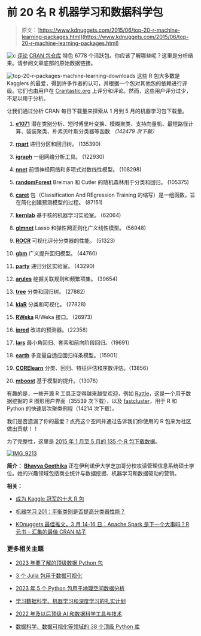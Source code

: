 # 前 20 名 R 机器学习和数据科学包

> 原文：[https://www.kdnuggets.com/2015/06/top-20-r-machine-learning-packages.html](https://www.kdnuggets.com/2015/06/top-20-r-machine-learning-packages.html)

![c](../Images/3d9c022da2d331bb56691a9617b91b90.png) [评论](#comments) [CRAN 包仓库](http://cran.r-project.org/web/packages/) 特色 6778 个活跃包。你应该了解哪些呢？这里是分析结果。请参阅文章底部的原始数据链接。

![top-20-r-packages-machine-learning-downloads](../Images/4367e16b17436b886dfc4b4ab160935f.png) 这些 R 包大多数是 Kagglers 的最爱，得到许多作者的认可，并根据一个包对其他包的依赖进行评级。它们也由用户在 [Crantastic.org](http://crantastic.org/) 上评分和评论。然而，这些用户评分过少，不足以用于分析。

让我们通过分析 CRAN 每日下载量来探索从 1 月到 5 月的机器学习包下载量。

1.  **[e1071](http://cran.r-project.org/web/packages/e1071/)** 潜在类别分析、短时傅里叶变换、模糊聚类、支持向量机、最短路径计算、袋装聚类、朴素贝叶斯分类器等函数 *（142479 次下载）*

1.  **[rpart](http://cran.r-project.org/web/packages/rpart/)** 递归分区和回归树。 (135390)

1.  **[igraph](http://cran.r-project.org/web/packages/igraph/)** 一组网络分析工具。 (122930)

1.  **[nnet](http://cran.r-project.org/web/packages/nnet/)** 前馈神经网络和多项式对数线性模型。 (108298)

1.  **[randomForest](http://cran.r-project.org/web/packages/randomForest/)** Breiman 和 Cutler 的随机森林用于分类和回归。 (105375)

1.  **[caret](http://cran.r-project.org/web/packages/caret/)** 包（Classification And REgression Training 的缩写）是一组函数，旨在简化创建预测模型的过程。 (87151)

1.  **[kernlab](http://cran.r-project.org/web/packages/kernlab/)** 基于核的机器学习实验室。 (62064)

1.  **[glmnet](http://cran.r-project.org/web/packages/glmnet/)** Lasso 和弹性网正则化广义线性模型。 (56948)

1.  **[ROCR](http://cran.r-project.org/web/packages/ROCR/)** 可视化评分分类器的性能。 (51323)

1.  **[gbm](http://cran.r-project.org/web/packages/gbm/)** 广义提升回归模型。 (44760)

1.  **[party](http://cran.r-project.org/web/packages/party/)** 递归分区实验室。 (43290)

1.  **[arules](http://cran.r-project.org/web/packages/arules/)** 挖掘关联规则和频繁项集。 (39654)

1.  **[tree](http://cran.r-project.org/web/packages/tree/)** 分类和回归树。 (27882)

1.  **[klaR](http://cran.r-project.org/web/packages/klaR/)** 分类和可视化。 (27828)

1.  **[RWeka](http://cran.r-project.org/web/packages/RWeka/)** R/Weka 接口。 (26973)

1.  **[ipred](http://cran.r-project.org/web/packages/ipred/)** 改进的预测器。（22358）

1.  **[lars](http://cran.r-project.org/web/packages/lars/)** 最小角回归、套索和前向阶段回归。（19691）

1.  **[earth](http://cran.r-project.org/web/packages/earth/)** 多变量自适应回归样条模型。（15901）

1.  **[CORElearn](http://cran.r-project.org/web/packages/CORElearn/)** 分类、回归、特征评估和序数评估。（13856）

1.  **[mboost](http://cran.r-project.org/web/packages/mboost/)** 基于模型的提升。（13078）

有趣的是，一些开源 R 工具正变得越来越受欢迎，例如 [Rattle](http://cran.r-project.org/web/packages/rattle/index.html)，这是一个用于数据挖掘的 R 图形用户界面（35539 次下载），以及 [fastcluster](http://cran.r-project.org/web/packages/fastcluster/index.html)，用于 R 和 Python 的快速层次聚类例程（14214 次下载）。

我们是否遗漏了你的最爱？点亮这个空间并通过告诉我们你使用的 R 包来为社区做出贡献！！

为了完整性，这里是 [2015 年 1 月至 5 月的 135 个 R 包下载数据](/aps/r-package-downloads-2015-jan-may.csv)。

[![IMG_9213](../Images/243878af657dfc37ea12b61cbc98602c.png)](https://www.linkedin.com/in/bhavyageethikawin)

**简介：** [**Bhavya Geethika**](https://www.linkedin.com/in/bhavyageethikawin) 正在伊利诺伊大学芝加哥分校攻读管理信息系统硕士学位。她的兴趣领域包括商业统计与数据挖掘、机器学习和数据驱动的营销。

**相关：**

+   [成为 Kaggle 冠军的十大 R 包](/2015/04/top-10-r-packages-kaggle.html)

+   [机器学习 201：平衡类别是否提高分类器性能？](/2015/04/balancing-classes-classifier-performance.html)

+   [KDnuggets 最佳推文，3 月 14-16 日：Apache Spark 是下一个大事吗？R 元书 – 汇集的最佳 CRAN 帖子](/2014/03/top-tweets-mar14-16.html)

### 更多相关主题

+   [2023 年要了解的顶级数据 Python 包](https://www.kdnuggets.com/2023/01/top-data-python-packages-know-2023.html)

+   [3 个 Julia 包用于数据可视化](https://www.kdnuggets.com/2023/02/3-julia-packages-data-visualization.html)

+   [2023 年 5 个 Python 包用于地理空间数据分析](https://www.kdnuggets.com/2023/08/5-python-packages-geospatial-data-analysis.html)

+   [学习数据科学、机器学习和深度学习的扎实计划](https://www.kdnuggets.com/2023/01/mwiti-solid-plan-learning-data-science-machine-learning-deep-learning.html)

+   [2022 年及以后顶级 AI 和数据科学工具与技术](https://www.kdnuggets.com/2022/03/nvidia-0317-top-ai-data-science-tools-techniques-2022-beyond.html)

+   [数据科学、数据可视化等领域的 38 个顶级 Python 库](https://www.kdnuggets.com/2020/11/top-python-libraries-data-science-data-visualization-machine-learning.html)
